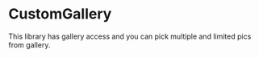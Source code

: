 # CustomGallery
This library has gallery access and you can pick multiple and limited pics from gallery.
